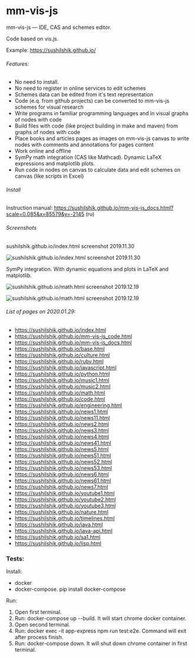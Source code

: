 # mm-vis-js

mm-vis-js &mdash; IDE, CAS and schemes editor.

Code based on vis.js.

Example: https://sushilshik.github.io/

###### Features:
* No need to install.
* No need to register in online services to edit schemes
* Schemes data can be edited from it's text representation
* Code (e.q. from github projects) can be converted to mm-vis-js schemes for visual research
* Write programs in familiar programming languages and in visual graphs of nodes with code
* Build files with code (like project building in make and maven) from graphs of nodes with code
* Place books and articles pages as images on mm-vis-js canvas to write nodes with comments and annotations for pages content
* Work online and offline
* SymPy math integration (CAS like Mathcad). Dynamic LaTeX expressions and matplotlib plots.
* Run code in nodes on canvas to calculate data and edit schemes on canvas (like scripts in Excel)

###### Install

Instruction manual: https://sushilshik.github.io/mm-vis-js_docs.html?scale=0.085&x=85579&y=-2145 (ru)

###### Screenshots

sushilshik.github.io/index.html screenshot 2019.11.30

![sushilshik.github.io/index.html screenshot 2019.11.30](https://sushilshik.github.io/imgs/mm-vis-js_index_2019.11.30.png)

SymPy integration. With dynamic equations and plots in LaTeX and matplotlib.

![sushilshik.github.io/math.html screenshot 2019.12.19](https://sushilshik.github.io/imgs/mm-vis-js_matplotlib_1.png)

![sushilshik.github.io/math.html screenshot 2019.12.19](https://sushilshik.github.io/imgs/mm-vis-js_matplotlib_2.png)

###### List of pages on 2020.01.29:

* https://sushilshik.github.io/index.html
* https://sushilshik.github.io/mm-vis-js_code.html
* https://sushilshik.github.io/mm-vis-js_docs.html
* https://sushilshik.github.io/base.html
* https://sushilshik.github.io/culture.html
* https://sushilshik.github.io/ruby.html
* https://sushilshik.github.io/javascript.html
* https://sushilshik.github.io/python.html
* https://sushilshik.github.io/music1.html
* https://sushilshik.github.io/music2.html
* https://sushilshik.github.io/math.html
* https://sushilshik.github.io/code.html
* https://sushilshik.github.io/engineering.html
* https://sushilshik.github.io/news1.html
* https://sushilshik.github.io/news11.html
* https://sushilshik.github.io/news2.html
* https://sushilshik.github.io/news3.html
* https://sushilshik.github.io/news4.html
* https://sushilshik.github.io/news41.html
* https://sushilshik.github.io/news5.html
* https://sushilshik.github.io/news51.html
* https://sushilshik.github.io/news52.html
* https://sushilshik.github.io/news53.html
* https://sushilshik.github.io/news6.html
* https://sushilshik.github.io/news61.html
* https://sushilshik.github.io/news7.html
* https://sushilshik.github.io/youtube1.html
* https://sushilshik.github.io/youtube2.html
* https://sushilshik.github.io/youtube3.html
* https://sushilshik.github.io/nature.html
* https://sushilshik.github.io/timelines.html
* https://sushilshik.github.io/java.html
* https://sushilshik.github.io/java-api.html
* https://sushilshik.github.io/sa1.html
* https://sushilshik.github.io/lisp.html

### Tests:

Install:
* docker
* docker-compose. pip install docker-compose

Run:
1) Open first terminal.
2) Run: docker-compose up --build. It will start chrome docker container.
3) Open second terminal.
4) Run: docker exec -it app-express npm run test:e2e. Command will exit after process finish.
5) Run: docker-compose down. It will shut down chrome container in first terminal.
